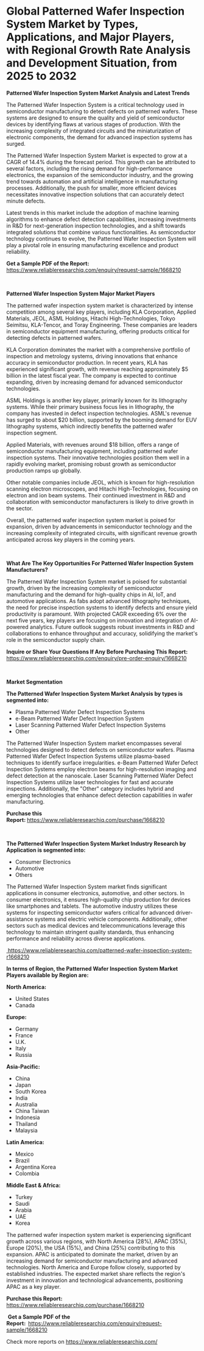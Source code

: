 <p><h1>Global Patterned Wafer Inspection System Market by Types, Applications, and Major Players, with Regional Growth Rate Analysis and Development Situation, from 2025 to 2032</h1></p><p><strong>Patterned Wafer Inspection System Market Analysis and Latest Trends</strong></p>
<p><p>The Patterned Wafer Inspection System is a critical technology used in semiconductor manufacturing to detect defects on patterned wafers. These systems are designed to ensure the quality and yield of semiconductor devices by identifying flaws at various stages of production. With the increasing complexity of integrated circuits and the miniaturization of electronic components, the demand for advanced inspection systems has surged.</p><p>The Patterned Wafer Inspection System Market is expected to grow at a CAGR of 14.4% during the forecast period. This growth can be attributed to several factors, including the rising demand for high-performance electronics, the expansion of the semiconductor industry, and the growing trend towards automation and artificial intelligence in manufacturing processes. Additionally, the push for smaller, more efficient devices necessitates innovative inspection solutions that can accurately detect minute defects.</p><p>Latest trends in this market include the adoption of machine learning algorithms to enhance defect detection capabilities, increasing investments in R&D for next-generation inspection technologies, and a shift towards integrated solutions that combine various functionalities. As semiconductor technology continues to evolve, the Patterned Wafer Inspection System will play a pivotal role in ensuring manufacturing excellence and product reliability.</p></p>
<p><strong>Get a Sample PDF of the Report:&nbsp;</strong> <a href="https://www.reliableresearchiq.com/enquiry/request-sample/1668210?utm_campaign=2927&utm_medium=2&utm_source=Github&utm_content=ia&utm_term=08032025&utm_id=patterned-wafer-inspection-system">https://www.reliableresearchiq.com/enquiry/request-sample/1668210</a></p>
<p>&nbsp;</p>
<p><strong>Patterned Wafer Inspection System Major Market Players</strong></p>
<p><p>The patterned wafer inspection system market is characterized by intense competition among several key players, including KLA Corporation, Applied Materials, JEOL, ASML Holdings, Hitachi High-Technologies, Tokyo Seimitsu, KLA-Tencor, and Toray Engineering. These companies are leaders in semiconductor equipment manufacturing, offering products critical for detecting defects in patterned wafers.</p><p>KLA Corporation dominates the market with a comprehensive portfolio of inspection and metrology systems, driving innovations that enhance accuracy in semiconductor production. In recent years, KLA has experienced significant growth, with revenue reaching approximately $5 billion in the latest fiscal year. The company is expected to continue expanding, driven by increasing demand for advanced semiconductor technologies.</p><p>ASML Holdings is another key player, primarily known for its lithography systems. While their primary business focus lies in lithography, the company has invested in defect inspection technologies. ASML's revenue has surged to about $20 billion, supported by the booming demand for EUV lithography systems, which indirectly benefits the patterned wafer inspection segment.</p><p>Applied Materials, with revenues around $18 billion, offers a range of semiconductor manufacturing equipment, including patterned wafer inspection systems. Their innovative technologies position them well in a rapidly evolving market, promising robust growth as semiconductor production ramps up globally.</p><p>Other notable companies include JEOL, which is known for high-resolution scanning electron microscopes, and Hitachi High-Technologies, focusing on electron and ion beam systems. Their continued investment in R&D and collaboration with semiconductor manufacturers is likely to drive growth in the sector.</p><p>Overall, the patterned wafer inspection system market is poised for expansion, driven by advancements in semiconductor technology and the increasing complexity of integrated circuits, with significant revenue growth anticipated across key players in the coming years.</p></p>
<p>&nbsp;</p>
<p><strong>What Are The Key Opportunities For Patterned Wafer Inspection System Manufacturers?</strong></p>
<p><p>The Patterned Wafer Inspection System market is poised for substantial growth, driven by the increasing complexity of semiconductor manufacturing and the demand for high-quality chips in AI, IoT, and automotive applications. As fabs adopt advanced lithography techniques, the need for precise inspection systems to identify defects and ensure yield productivity is paramount. With projected CAGR exceeding 6% over the next five years, key players are focusing on innovation and integration of AI-powered analytics. Future outlook suggests robust investments in R&D and collaborations to enhance throughput and accuracy, solidifying the market's role in the semiconductor supply chain.</p></p>
<p><strong>Inquire or Share Your Questions If Any Before Purchasing This Report:</strong> <a href="https://www.reliableresearchiq.com/enquiry/pre-order-enquiry/1668210?utm_campaign=2927&utm_medium=2&utm_source=Github&utm_content=ia&utm_term=08032025&utm_id=patterned-wafer-inspection-system">https://www.reliableresearchiq.com/enquiry/pre-order-enquiry/1668210</a></p>
<p>&nbsp;</p>
<p><strong>Market Segmentation</strong></p>
<p><strong>The Patterned Wafer Inspection System Market Analysis by types is segmented into:</strong></p>
<p><ul><li>Plasma Patterned Wafer Defect Inspection Systems</li><li>e-Beam Patterned Wafer Defect Inspection System</li><li>Laser Scanning Patterned Wafer Defect Inspection Systems</li><li>Other</li></ul></p>
<p><p>The Patterned Wafer Inspection System market encompasses several technologies designed to detect defects on semiconductor wafers. Plasma Patterned Wafer Defect Inspection Systems utilize plasma-based techniques to identify surface irregularities. e-Beam Patterned Wafer Defect Inspection Systems employ electron beams for high-resolution imaging and defect detection at the nanoscale. Laser Scanning Patterned Wafer Defect Inspection Systems utilize laser technologies for fast and accurate inspections. Additionally, the "Other" category includes hybrid and emerging technologies that enhance defect detection capabilities in wafer manufacturing.</p></p>
<p><strong>Purchase this Report:&nbsp;</strong><a href="https://www.reliableresearchiq.com/purchase/1668210?utm_campaign=2927&utm_medium=2&utm_source=Github&utm_content=ia&utm_term=08032025&utm_id=patterned-wafer-inspection-system">https://www.reliableresearchiq.com/purchase/1668210</a></p>
<p>&nbsp;</p>
<p><strong>The Patterned Wafer Inspection System Market Industry Research by Application is segmented into:</strong></p>
<p><ul><li>Consumer Electronics</li><li>Automotive</li><li>Others</li></ul></p>
<p><p>The Patterned Wafer Inspection System market finds significant applications in consumer electronics, automotive, and other sectors. In consumer electronics, it ensures high-quality chip production for devices like smartphones and tablets. The automotive industry utilizes these systems for inspecting semiconductor wafers critical for advanced driver-assistance systems and electric vehicle components. Additionally, other sectors such as medical devices and telecommunications leverage this technology to maintain stringent quality standards, thus enhancing performance and reliability across diverse applications.</p></p>
<p><a href="https://www.reliableresearchiq.com/patterned-wafer-inspection-system-r1668210?utm_campaign=2927&utm_medium=2&utm_source=Github&utm_content=ia&utm_term=08032025&utm_id=patterned-wafer-inspection-system">&nbsp;https://www.reliableresearchiq.com/patterned-wafer-inspection-system-r1668210</a></p>
<p><strong>In terms of Region, the Patterned Wafer Inspection System Market Players available by Region are:</strong></p>
<p>
    <p> <strong> North America: </strong>
        <ul>
            <li>United States</li>
            <li>Canada</li>
        </ul>
        </p> 
    <p> <strong> Europe: </strong>
        <ul>
            <li>Germany</li>
            <li>France</li>
            <li>U.K.</li>
            <li>Italy</li>
            <li>Russia</li>
        </ul>
        </p> 
    <p> <strong> Asia-Pacific: </strong>
        <ul>
            <li>China</li>
            <li>Japan</li>
            <li>South Korea</li>
            <li>India</li>
            <li>Australia</li>
            <li>China Taiwan</li>
            <li>Indonesia</li>
            <li>Thailand</li>
            <li>Malaysia</li>
        </ul>
        </p> 
    <p> <strong> Latin America: </strong>
        <ul>
            <li>Mexico</li>
            <li>Brazil</li>
            <li>Argentina Korea</li>
            <li>Colombia</li>
        </ul>
        </p> 
    <p> <strong> Middle East & Africa: </strong>
        <ul>
            <li>Turkey</li>
            <li>Saudi</li>
            <li>Arabia</li>
            <li>UAE</li>
            <li>Korea</li>
        </ul>
    </p>
    </p>
<p><p>The patterned wafer inspection system market is experiencing significant growth across various regions, with North America (28%), APAC (35%), Europe (20%), the USA (15%), and China (25%) contributing to this expansion. APAC is anticipated to dominate the market, driven by an increasing demand for semiconductor manufacturing and advanced technologies. North America and Europe follow closely, supported by established industries. The expected market share reflects the region's investment in innovation and technological advancements, positioning APAC as a key player.</p></p>
<p><strong>Purchase this Report: </strong><a href="https://www.reliableresearchiq.com/purchase/1668210?utm_campaign=2927&utm_medium=2&utm_source=Github&utm_content=ia&utm_term=08032025&utm_id=patterned-wafer-inspection-system">https://www.reliableresearchiq.com/purchase/1668210</a></p>
<p>&nbsp;<strong>Get a Sample PDF of the Report:&nbsp;&nbsp;</strong><a href="https://www.reliableresearchiq.com/enquiry/request-sample/1668210?utm_campaign=2927&utm_medium=2&utm_source=Github&utm_content=ia&utm_term=08032025&utm_id=patterned-wafer-inspection-system">https://www.reliableresearchiq.com/enquiry/request-sample/1668210</a></p>
<p><strong></strong></p>
<p>Check more reports on <a href="https://www.reliableresearchiq.com/?utm_campaign=2927&utm_medium=2&utm_source=Github&utm_content=ia&utm_term=08032025&utm_id=patterned-wafer-inspection-system">https://www.reliableresearchiq.com/</a></p>